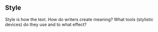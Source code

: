 
## Style

Style is how the text. How do writers create meaning? What tools (stylistic devices) do they use and to what effect?